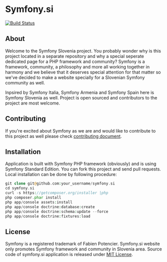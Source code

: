 # Symfony.si

[![Build Status](https://secure.travis-ci.org/symfony-si/symfony.si.png?branch=master)](http://travis-ci.org/symfony-si/symfony.si)

## About

Welcome to the Symfony Slovenia project. You probably wonder why is this project located in a separate
repository and why a special seperate dedicated page for a PHP framework and community?
Symfony is a framework, community, a philosophy and more all working together in harmony and we believe
that it deserves special attention for that matter so we've decided to make a website specially for a
Slovenian Symfony community as well.

Inpsired by Symfony Italia, Symfony Armenia and Symfony Spain here is Symfony Slovenia as well. Project
is open sourced and contributors to the project are most welcome.


## Contributing

If you're excited about Symfony as we are and would like to contribute to this project as well please check
[contributing document](CONTRIBUTING.md).


## Installation

Application is built with Symfony PHP framework (obviously) and is using Symfony Standard Edition.
You can fork this project and send pull requests. Local installation can be done by following procedure:

```php
git clone git@github.com:your_username/symfony.si
cd symfony.si
curl -s https://getcomposer.org/installer |php
php composer.phar install
php app/console assets:install
php app/console doctrine:database:create
php app/console doctrine:schema:update --force
php app/console doctrine:fixtures:load
```

## License

Symfony is a registered trademark of Fabien Potencier. Symfony.si website only promotes Symfony framework and community
in Slovenia area. Source code of symfony.si application is released under [MIT License](LICENSE).

